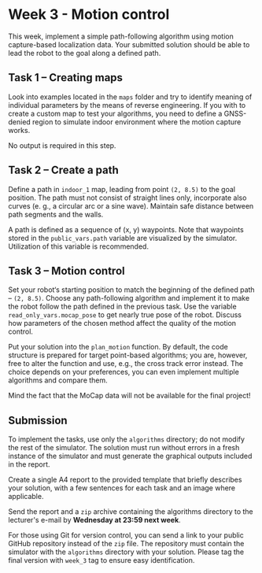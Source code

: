 # Week 3 - Motion control

This week, implement a simple path-following algorithm using motion capture-based localization data. Your submitted solution should be able to lead the robot to the goal along a defined path.

## Task 1 – Creating maps

Look into examples located in the `maps` folder and try to identify meaning of individual parameters by the means of reverse engineering. If you with to create a custom map to test your algorithms, you need to define a GNSS-denied region to simulate indoor environment where the motion capture works. 

No output is required in this step.

## Task 2 – Create a path

Define a path in `indoor_1` map, leading from point `(2, 8.5)` to the goal position. The path must not consist of straight lines only, incorporate also curves (e. g., a circular arc or a sine wave). Maintain safe distance between path segments and the walls.
 
A path is defined as a sequence of (x, y) waypoints. Note that waypoints stored in the `public_vars.path` variable are visualized by the simulator. Utilization of this variable is recommended. 

## Task 3 – Motion control

Set your robot‘s starting position to match the beginning of the defined path – `(2, 8.5)`. Choose any path-following algorithm and implement it to make the robot follow the path defined in the previous task. Use the variable `read_only_vars.mocap_pose` to get nearly true pose of the robot. Discuss how parameters of the chosen method affect the quality of the motion control.

Put your solution into the `plan_motion` function. By default, the code structure is prepared for target point-based algorithms; you are, however, free to alter the function and use, e.g., the cross track error instead. The choice depends on your preferences, you can even implement multiple algorithms and compare them.
 
Mind the fact that the MoCap data will not be available for the final project!

## Submission
To implement the tasks, use only the `algorithms` directory; do not modify the rest of the simulator. The solution must run without errors in a fresh instance of the simulator and must generate the graphical outputs included in the report.

Create a single A4 report to the provided template that briefly describes your solution, with a few sentences for each task and an image where applicable.

Send the report and a `zip` archive containing the algorithms directory to the lecturer's e-mail by **Wednesday at 23:59 next week**.

For those using Git for version control, you can send a link to your public GitHub repository instead of the `zip` file. The repository must contain the simulator with the `algorithms` directory with your solution. Please tag the final version with `week_3` tag to ensure easy identification.
